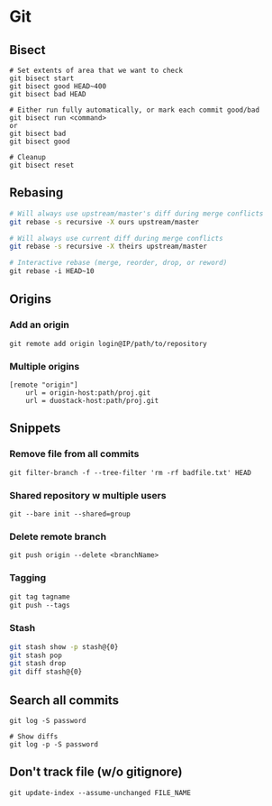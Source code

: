 Git
===

Bisect
------

```
# Set extents of area that we want to check
git bisect start
git bisect good HEAD~400
git bisect bad HEAD

# Either run fully automatically, or mark each commit good/bad
git bisect run <command>
or
git bisect bad
git bisect good

# Cleanup
git bisect reset
```


Rebasing
--------

```bash
# Will always use upstream/master's diff during merge conflicts
git rebase -s recursive -X ours upstream/master

# Will always use current diff during merge conflicts
git rebase -s recursive -X theirs upstream/master

# Interactive rebase (merge, reorder, drop, or reword)
git rebase -i HEAD~10
```


Origins
-------

### Add an origin

```
git remote add origin login@IP/path/to/repository
```

### Multiple origins

```
[remote "origin"]
    url = origin-host:path/proj.git
    url = duostack-host:path/proj.git
```

Snippets
--------

### Remove file from all commits

```
git filter-branch -f --tree-filter 'rm -rf badfile.txt' HEAD
```

### Shared repository w multiple users

```
git --bare init --shared=group
```

### Delete remote branch

```
git push origin --delete <branchName>
```

### Tagging

```bash
git tag tagname
git push --tags
```

### Stash

```bash
git stash show -p stash@{0}
git stash pop
git stash drop
git diff stash@{0}
```

Search all commits
------------------

```
git log -S password

# Show diffs
git log -p -S password
```

Don't track file (w/o gitignore)
--------------------------------

```
git update-index --assume-unchanged FILE_NAME
```

